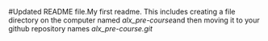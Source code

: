 #Updated README file.My first readme.
This includes creating a file directory on the computer named *alx_pre-course*and then moving it to your github repository names *alx_pre-course.git*
